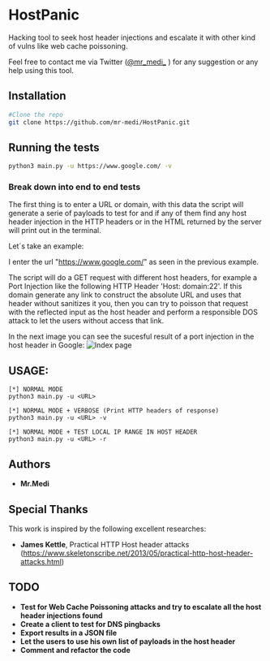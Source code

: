 # HostPanic

Hacking tool to seek host header injections and escalate it with other kind of vulns like web cache poissoning.

Feel free to contact me via Twitter ([@mr_medi_](https://twitter.com/mr_medi_) ) for any suggestion or any help using this tool.


## Installation

```bash
#Clone the repo
git clone https://github.com/mr-medi/HostPanic.git
```

## Running the tests

``` bash
python3 main.py -u https://www.google.com/ -v
```

### Break down into end to end tests

The first thing is to enter a URL or domain, with this data the script will generate a serie of payloads to test for and if any of them find any host header injection in the HTTP headers or in the HTML returned by the server will print out in the terminal.

Let´s take an example:

I enter the url "https://www.google.com/" as seen in the previous example.

The script will do a GET request with different host headers, for example a Port Injection like the following HTTP Header 'Host: domain:22'.
If this domain generate any link to construct the absolute URL and uses that header without sanitizes it you, then you can try to poisson that request with the reflected input as the host header and perform a responsible DOS attack to let the users without access that link.

In the next image you can see the sucesful result of a port injection in the host header in Google:
![Index page](https://github.com/mr-medi/HostPanic/blob/master/assets/hostpanic-1.jpg?raw=true)

## USAGE:
```
[*] NORMAL MODE
python3 main.py -u <URL>

[*] NORMAL MODE + VERBOSE (Print HTTP headers of response)
python3 main.py -u <URL> -v

[*] NORMAL MODE + TEST LOCAL IP RANGE IN HOST HEADER
python3 main.py -u <URL> -r
```

## Authors

* **Mr.Medi**

## Special Thanks

This work is inspired by the following excellent researches:

* **James Kettle**, Practical HTTP Host header attacks (https://www.skeletonscribe.net/2013/05/practical-http-host-header-attacks.html)

## TODO

* **Test for Web Cache Poissoning attacks and try to escalate all the host header injections found**
* **Create a client to test for DNS pingbacks**
* **Export results in a JSON file**
* **Let the users to use his own list of payloads in the host header**
* **Comment and refactor the code**

